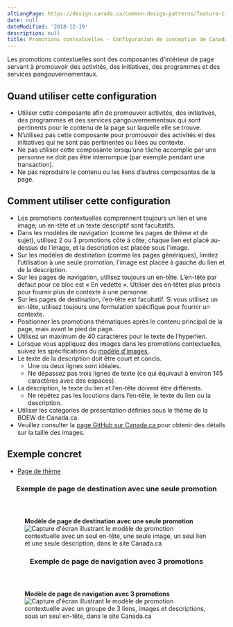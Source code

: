 ```yaml
---
altLangPage: https://design.canada.ca/common-design-patterns/feature-tiles.html
date: null
dateModified: '2018-12-19'
description: null
title: Promotions contextuelles - Configuration de conception de Canada.ca
---
```





<section>
 <p>
  Les promotions contextuelles sont des composantes d’intérieur de page servant à promouvoir des activités, des initiatives, des programmes et des services pangouvernementaux.
 </p>
 <section>
  <h2>
   Quand utiliser cette configuration
  </h2>
  <ul>
   <li>
    Utiliser cette composante afin de promouvoir activités, des initiatives, des programmes et des services pangouvernementaux qui sont pertinents pour le contenu de la page sur laquelle elle se trouve.
   </li>
   <li>
    N’utilisez pas cette composante pour promouvoir des activités et des initiatives qui ne sont pas pertinentes ou liées au contexte.
   </li>
   <li>
    Ne pas utiliser cette composante lorsqu’une tâche accomplie par une personne ne doit pas être interrompue (par exemple pendant une transaction).
   </li>
   <li>
    Ne pas reproduire le contenu ou les liens d’autres composantes de la page.
   </li>
  </ul>
 </section>
 <section>
  <h2>
   Comment utiliser cette configuration
  </h2>
  <ul>
   <li>
    Les promotions contextuelles comprennent toujours un lien et une image; un en-tête et un texte descriptif sont facultatifs.
   </li>
   <li>
    Dans les modèles de navigation (comme les pages de thème et de sujet), utilisez 2 ou 3 promotions côte à côte; chaque lien est placé au-dessus de l’image, et la description est placée sous l’image.
   </li>
   <li>
    Sur les modèles de destination (comme les pages génériques), limitez l’utilisation à une seule promotion; l’image est placée à gauche du lien et de la description.
   </li>
   <li>
    Sur les pages de navigation, utilisez toujours un en-tête. L’en-tête par défaut pour ce bloc est « En vedette ». Utiliser des en‑têtes plus précis pour fournir plus de contexte à une personne.
   </li>
   <li>
    Sur les pages de destination, l’en-tête est facultatif. Si vous utilisez un en-tête, utilisez toujours une formulation spécifique pour fournir un contexte.
   </li>
   <li>
    Positionner les promotions thématiques après le contenu principal de la page, mais avant le pied de page.
   </li>
   <li>
    Utilisez un maximum de 40 caractères pour le texte de l’hyperlien.
   </li>
   <li>
    Lorsque vous appliquez des images dans les promotions contextuelles, suivez les spécifications du
    <a href="images.html">
     modèle d'images
    </a>
    .
   </li>
   <li>
    Le texte de la description doit être court et concis.
    <ul>
     <li>
      Une ou deux lignes sont idéales.
     </li>
     <li>
      Ne dépassez pas trois lignes de texte (ce qui équivaut à environ 145 caractères avec des espaces).
     </li>
    </ul>
   </li>
   <li>
    La description, le texte du lien et l’en-tête doivent être différents.
    <ul>
     <li>
      Ne répétez pas les locutions dans l’en-tête, le texte du lien ou la description.
     </li>
    </ul>
   </li>
   <li>
    Utiliser les catégories de présentation définies sous le thème de la BOEW de Canada.ca.
   </li>
   <li>
    Veuillez consulter la
    <a href="http://wet-boew.github.io/themes-dist/GCWeb/index-fr.html">
     page GitHub sur Canada.ca
    </a>
    pour obtenir des détails sur la taille des images.
    <strong>
    </strong>
   </li>
  </ul>
 </section>
 <section>
  <h2>
   Exemple concret
  </h2>
  <ul>
   <li>
    <a href="https://conception.canada.ca/configurations-conception-communes/vignettes-promotionnelles.html">
     Page de thème
    </a>
   </li>
  </ul>
 </section>
 <section>
  <section class="panel panel-primary">
   <header class="panel-heading">
    <h3 class="panel-title">
     Exemple de page de destination avec une seule promotion
    </h3>
   </header>
   <div class="panel-body">
    <figure class="mrgn-bttm-sm">
     <figcaption class="text-center">
      <b>
       Modèle de page de destination avec une seule promotion
      </b>
     </figcaption>
     <img alt="Capture d'écran illustrant le modèle de promotion contextuelle avec un seul en-tête, une seule image, un seul lien et une seule description, dans le site Canada.ca" class="img-responsive center-block" src="https://www.canada.ca/content/dam/tbs-sct/images/government-communications/canada-content-style-guide/promo-feature-tiles-single-fra-02.jpg"/>
    </figure>
   </div>
  </section>
 </section>
 <section class="panel panel-primary">
  <header class="panel-heading">
   <h3 class="panel-title">
    Exemple de page de navigation avec 3 promotions
   </h3>
  </header>
  <div class="panel-body">
   <figure class="mrgn-bttm-sm">
    <figcaption class="text-center">
     <b>
      Modèle de page de navigation avec 3 promotions
     </b>
    </figcaption>
    <img alt="Capture d'écran illustrant le modèle de promotion contextuelle avec un groupe de 3 liens, images et descriptions, sous un seul en-tête, dans le site Canada.ca" class="img-responsive center-block" src="https://www.canada.ca/content/dam/tbs-sct/images/government-communications/canada-content-style-guide/promotional-feature-tiles-fra.jpg"/>
   </figure>
  </div>
 </section>
</section>





